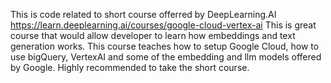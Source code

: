 This is code related to short course offerred by DeepLearning.AI https://learn.deeplearning.ai/courses/google-cloud-vertex-ai
This is great course that would allow developer to learn how embeddings and text generation works.
This course teaches how to setup Google Cloud, how to use bigQuery, VertexAI and some of the embedding and llm models offered by Google.
Highly recommended to take the short course.

